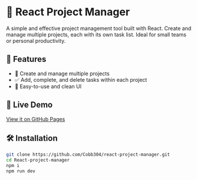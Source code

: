 # 📁 React Project Manager

A simple and effective project management tool built with React. Create and manage multiple projects, each with its own task list. Ideal for small teams or personal productivity.

## 🚀 Features

- 📂 Create and manage multiple projects
- ✅ Add, complete, and delete tasks within each project
- 🔁 Easy-to-use and clean UI

## 🔗 Live Demo

[View it on GitHub Pages](https://cobb304.github.io/react-project-manager/)

## 🛠️ Installation

```bash
git clone https://github.com/Cobb304/react-project-manager.git
cd React-project-manager
npm i
npm run dev
